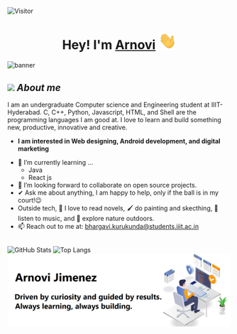 
<!--0. CONTADOR DE VISITAS -->
![Visitor](https://visitor-badge.laobi.icu/badge?page_id=arnovii-hash.repoName) <br/>

<!--1. SALUDO -->
<h1 align="center">Hey! I'm <a href="https://github.com/arnovii">Arnovi<a> <img src="https://github.com/Arnovii/arnovii/blob/main/assets/gifs/wave2.gif" width="40px"/></h1>

<!--2. BANNER -->
<img src="https://github.com/Arnovii/arnovii/blob/main/assets/gifs/codingBanner.gif‎" align="center" alt="banner">



## <img src="https://media.giphy.com/media/ObNTw8Uzwy6KQ/giphy.gif" width="30px">&nbsp;***About me***

I am an undergraduate Computer science and Engineering student at IIIT-Hyderabad. C, C++, Python, Javascript, HTML, and Shell are the programming languages I am good at. I love to learn and build something new, productive, innovative and creative.
* **I am interested in Web designing, Android development, and digital marketing**
- 🌱 I’m currently learning ...
  - Java
  - React js
- 👯 I’m looking forward to collaborate on open source projects.
- ✔ Ask me about anything, I am happy to help, only if the ball is in my court!😉<br>
- Outside tech, 📖 I love to read novels, 🖌️ do painting and skecthing, 🎵 listen to music, and 🌴 explore nature outdoors.
- 📫 Reach out to me at: <a href="bhargavi.kurukunda@students.iiit.ac.in">bhargavi.kurukunda@students.iiit.ac.in</a>

##
![GitHub Stats](https://github-readme-stats.vercel.app/api?username=arnovii&show_icons=true&theme=tokyonight)
![Top Langs](https://github-readme-stats.vercel.app/api/top-langs/?username=arnovii&layout=compact&text_color=fff&bg_color=0D1117)
<img src="https://github.com/Arnovii/arnovii/blob/main/assets/imgs/banner1.png" align="center" alt="header image">
